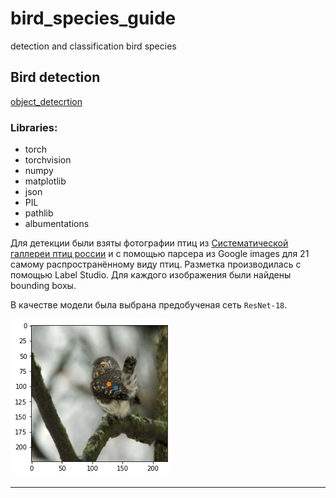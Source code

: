 # bird_species_guide
detection and classification bird species

## Bird detection

[object_detecrtion](https://github.com/LadaChernenko/bird_species_guide/tree/main/object_detecrtion)
### Libraries:
* torch
* torchvision
* numpy
* matplotlib
* json
* PIL
* pathlib
* albumentations

Для детекции были взяты фотографии птиц из [Систематической галлереи птиц россии](http://www.rbcu.ru/birdclass/) и с помощью парсера из Google images для 21 самому распространённому виду птиц.
Разметка производилась с помощью Label Studio. Для каждого изображения были найдены bounding boxы.

В качестве модели была выбрана предобученая сеть `ResNet-18`.

![object center prediction](https://github.com/LadaChernenko/bird_species_guide/blob/main/img/localisation_pred.png?raw=true)
___
